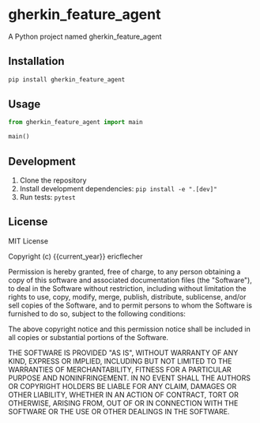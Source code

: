 # gherkin_feature_agent

A Python project named gherkin_feature_agent

## Installation

```bash
pip install gherkin_feature_agent
```

## Usage

```python
from gherkin_feature_agent import main

main()
```

## Development

1. Clone the repository
2. Install development dependencies: `pip install -e ".[dev]"`
3. Run tests: `pytest`

## License

MIT License

Copyright (c) {{current_year}} ericflecher

Permission is hereby granted, free of charge, to any person obtaining a copy
of this software and associated documentation files (the "Software"), to deal
in the Software without restriction, including without limitation the rights
to use, copy, modify, merge, publish, distribute, sublicense, and/or sell
copies of the Software, and to permit persons to whom the Software is
furnished to do so, subject to the following conditions:

The above copyright notice and this permission notice shall be included in all
copies or substantial portions of the Software.

THE SOFTWARE IS PROVIDED "AS IS", WITHOUT WARRANTY OF ANY KIND, EXPRESS OR
IMPLIED, INCLUDING BUT NOT LIMITED TO THE WARRANTIES OF MERCHANTABILITY,
FITNESS FOR A PARTICULAR PURPOSE AND NONINFRINGEMENT. IN NO EVENT SHALL THE
AUTHORS OR COPYRIGHT HOLDERS BE LIABLE FOR ANY CLAIM, DAMAGES OR OTHER
LIABILITY, WHETHER IN AN ACTION OF CONTRACT, TORT OR OTHERWISE, ARISING FROM,
OUT OF OR IN CONNECTION WITH THE SOFTWARE OR THE USE OR OTHER DEALINGS IN THE
SOFTWARE.
